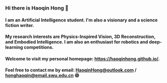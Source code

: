 ### Hi there is Haoqin Hong 👋

#### I am an Artificial Intelligence student. I'm also a visionary and a science fiction writer. 

#### My research interests are Physics-Inspired Vision, 3D Reconstruction, and Embodied Intelligence. I am also an enthusiast for robotics and deep-learning competitions. 

#### Welcome to visit my personal homepage: <a herf="//haoqinhong.github.io/">https://haoqinhong.github.io/</a>.

#### Feel free to contact me by email: HaoqinHong@outlook.com / honghaoqin@email.swu.edu.cn 😄

<!--
**HaoqinHong/haoqinhong** is a ✨ _special_ ✨ repository because its `README.md` (this file) appears on your GitHub profile.

Here are some ideas to get you started:

- 🔭 I’m currently working on ...
- 🌱 I’m currently learning ...
- 👯 I’m looking to collaborate on ...
- 🤔 I’m looking for help with ...
- 💬 Ask me about ...
- 📫 How to reach me: ...
- 😄 Pronouns: ...
- ⚡ Fun fact: ...
-->
